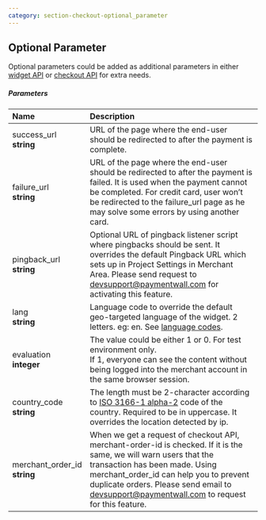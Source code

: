 ```yaml
---
category: section-checkout-optional_parameter
---
```

## Optional Parameter

Optional parameters could be added as additional parameters in either [widget API](#section-widget) or [checkout API](#section-checkout-onetime) for extra needs.

##### Parameters

| Name | Description |
|:--|:--|
|success_url<br> **string**| URL of the page where the end-user should be redirected to after the payment is complete.|
|failure_url<br> **string**| URL of the page where the end-user should be redirected to after the payment is failed. It is used when the payment cannot be completed.  For credit card, user won’t be redirected to the failure_url page as he may solve some errors by using another card.|
|pingback_url<br> **string**| Optional URL of pingback listener script where pingbacks should be sent.  It overrides the default Pingback URL which sets up in Project Settings in Merchant Area. Please send request to [devsupport@paymentwall.com](mailto:devsupport@paymentwall.com) for activating this feature.|
|lang<br> **string**| Language code to override the default geo-targeted language of the widget. 2 letters. eg: en. See [language codes](/reference/lang).|
|evaluation<br> **integer**|The value could be either 1 or 0. For test environment only.<br> If 1, everyone can see the content without being logged into the merchant account in the same browser session.|
|country_code <br> **string** | The length must be 2-character according to [ISO 3166-1 alpha-2](https://en.wikipedia.org/wiki/ISO_3166-1_alpha-2) code of the country. Required to be in uppercase. It overrides the location detected by ip.|
|merchant_order_id<br> **string** | When we get a request of checkout API, merchant-order-id is checked. If it is the same, we will warn users that the transaction has been made. Using merchant_order_id can help you to prevent duplicate orders. Please send email to [devsupport@paymentwall.com](mailto:devsupport@paymentwall.com) to request for this feature.|
